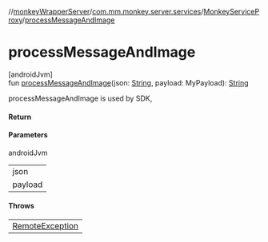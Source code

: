 //[monkeyWrapperServer](../../../index.md)/[com.mm.monkey.server.services](../index.md)/[MonkeyServiceProxy](index.md)/[processMessageAndImage](process-message-and-image.md)

# processMessageAndImage

[androidJvm]\
fun [processMessageAndImage](process-message-and-image.md)(json: [String](https://developer.android.com/reference/kotlin/java/lang/String.html), payload: MyPayload): [String](https://developer.android.com/reference/kotlin/java/lang/String.html)

processMessageAndImage is used by SDK,

#### Return

#### Parameters

androidJvm

| |
|---|
| json |
| payload |

#### Throws

| |
|---|
| [RemoteException](https://developer.android.com/reference/kotlin/android/os/RemoteException.html) |